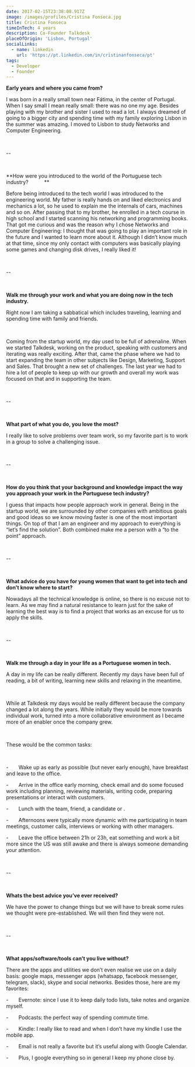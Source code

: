 ```yaml
---
date: 2017-02-15T23:38:08.917Z
image: /images/profiles/Cristina Fonseca.jpg
title: Cristina Fonseca
timeInTech: 4 years
description: Co-Founder Talkdesk
placeOfOrigin: 'Lisbon, Portugal'
socialLinks:
  - name: linkedin
    url: 'https://pt.linkedin.com/in/cristinanfonseca/pt'
tags:
  - Developer
  - Founder
---
```


**Early years and where you came from?**

I was born in a
really small town near Fátima, in the center of Portugal. When I say small I mean
really small: there was no one my age. Besides playing with my brother and
sister I used to read a lot. I always dreamed of going to a bigger city and
spending time with my family exploring Lisbon in the summer was amazing. I
moved to Lisbon to study Networks and Computer Engineering.

 

--

 

**How were you
introduced to the world of the Portuguese tech industry?           **

Before being introduced to the tech world I was
introduced to the engineering world. My father is really hands on and liked
electronics and mechanics a lot, so he used to explain me the internals of
cars, machines and so on. After passing that to my brother, he enrolled in a
tech course in high school and I started scanning his networking and
programming books. That got me curious and was the reason why I chose Networks
and Computer Engineering: I thought that was going to play an important role in
the future and I wanted to learn more about it. Although I didn’t know much at
that time, since my only contact with computers was basically playing some
games and changing disk drives, I really liked it!

 

--

 

**Walk me through
your work and what you are doing now in the tech industry.**

Right now I am taking a sabbatical which includes
traveling, learning and spending time with family and friends. 

 

Coming from the startup world, my day used to be full
of adrenaline. When we started Talkdesk, working on the product, speaking with
customers and iterating was really exciting. After that, came the phase where
we had to start expanding the team in other subjects like Design, Marketing,
Support and Sales. That brought a new set of challenges. The last year we had
to hire a lot of people to keep up with our growth and overall my work was
focused on that and in supporting the team.

 

--

 

**What part of what you do, you love the most?**

I really like to
solve problems over team work, so my favorite part is to work in a group to
solve a challenging issue.

 

--

 

**How do you think
that your background and knowledge impact the way you approach your work in the
Portuguese tech industry?**

I guess that
impacts how people approach work in general. Being in the startup world, we are
surrounded by other companies with ambitious goals and good ideas so we know
moving faster is one of the most important things. On top of that I am an
engineer and my approach to everything is “let’s find the solution”. Both
combined make me a person with a “to the point” approach.

 

--

 

**What advice do you have for young women that want to get into tech and
don’t know where to start?**

Nowadays all the technical knowledge is online, so
there is no excuse not to learn. As we may find a natural resistance to learn
just for the sake of learning the best way is to find a project that works as
an excuse for us to apply the skills.

 

--

 

**Walk me through a
day in your life as a Portuguese women in tech.**

A day in my life can be really different. Recently my
days have been full of reading, a bit of writing, learning new skills and
relaxing in the meantime.

 

While at Talkdesk my days would be really different
because the company changed a lot along the years. While initially they would
be more towards individual work, turned into a more collaborative environment
as I became more of an enabler once the company grew.

 

These would be the common tasks:

 

-      
Wake up as early as possible (but
never early enough), have breakfast and leave to the office.

-      
Arrive in the office early
morning, check email and do some focused work including planning, reviewing
materials, writing code, preparing presentations or interact with customers.

-      
Lunch with the team, friend, a
candidate or .

-      
Afternoons were typically more
dynamic with me participating in team meetings, customer calls, interviews or
working with other managers.

-      
Leave the office between 21h or
23h, eat something and work a bit more since the US was still awake and there
is always someone demanding your attention.

 

--

 

**Whats the best advice you’ve ever received?**

We have the power to change things but we will have to
break some rules we thought were pre-established. We will then find they were
not.

 

--

 

**What apps/software/tools can’t you live without?**

There are the apps and utilities we don’t even realise
we use on a daily basis: google maps, messenger apps (whatsapp, facebook
messenger, telegram, slack), skype and social networks. Besides those, here are my
favorites:

-      
Evernote: since I use it to keep
daily todo lists, take notes and organize myself.

-      
Podcasts: the perfect way of
spending commute time.

-      
Kindle: I really like to read and
when I don’t have my kindle I use the mobile app.

-      
Email is not really a favorite but
it’s useful along with Google Calendar.

-      
Plus, I google everything so in
general I keep my phone close by.
